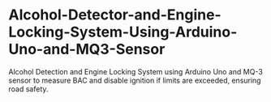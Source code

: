 # Alcohol-Detector-and-Engine-Locking-System-Using-Arduino-Uno-and-MQ3-Sensor
Alcohol Detection and Engine Locking System using Arduino Uno and MQ-3 sensor to measure BAC and disable ignition if limits are exceeded, ensuring road safety.
